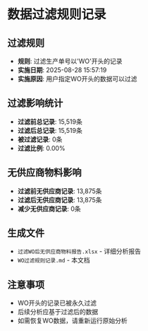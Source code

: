 # 数据过滤规则记录

## 过滤规则
- **规则**: 过滤生产单号以'WO'开头的记录
- **实施日期**: 2025-08-28 15:57:19
- **实施原因**: 用户指定WO开头的数据可以过滤

## 过滤影响统计
- **过滤前总记录**: 15,519条
- **过滤后总记录**: 15,519条
- **被过滤记录**: 0条
- **过滤比例**: 0.00%

## 无供应商物料影响
- **过滤前无供应商记录**: 13,875条
- **过滤后无供应商记录**: 13,875条
- **减少无供应商记录**: 0条

## 生成文件
- `过滤WO后无供应商物料报告.xlsx` - 详细分析报告
- `WO过滤规则记录.md` - 本文档

## 注意事项
- WO开头的记录已被永久过滤
- 后续分析应基于过滤后的数据
- 如需恢复WO数据，请重新运行原始分析
